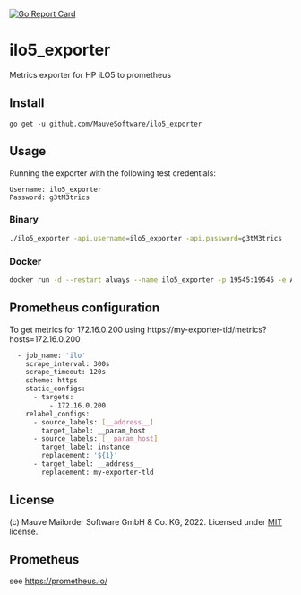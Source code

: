 [![Go Report Card](https://goreportcard.com/badge/github.com/mauvesoftware/ilo5_exporter)](https://goreportcard.com/report/github.com/mauvesoftware/ilo5_exporter)
# ilo5_exporter
Metrics exporter for HP iLO5 to prometheus

## Install
```
go get -u github.com/MauveSoftware/ilo5_exporter
```

## Usage
Running the exporter with the following test credentials:

```
Username: ilo5_exporter
Password: g3tM3trics
```

### Binary
```bash
./ilo5_exporter -api.username=ilo5_exporter -api.password=g3tM3trics
```

### Docker
```bash
docker run -d --restart always --name ilo5_exporter -p 19545:19545 -e API_USERNAME=ilo5_exporter -e API_PASSWORD=g3tM3trics mauvesoftware/ilo5_exporter
```

## Prometheus configuration
To get metrics for 172.16.0.200 using https://my-exporter-tld/metrics?hosts=172.16.0.200

```bash
  - job_name: 'ilo'
    scrape_interval: 300s
    scrape_timeout: 120s
    scheme: https
    static_configs:
      - targets:
          - 172.16.0.200
    relabel_configs:
      - source_labels: [__address__]
        target_label: __param_host
      - source_labels: [__param_host]
        target_label: instance
        replacement: '${1}'
      - target_label: __address__
        replacement: my-exporter-tld
```

## License
(c) Mauve Mailorder Software GmbH & Co. KG, 2022. Licensed under [MIT](LICENSE) license.

## Prometheus
see https://prometheus.io/
